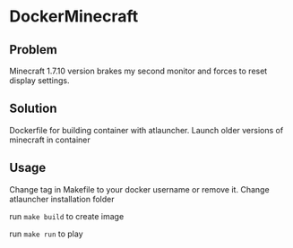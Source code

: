 # DockerMinecraft

## Problem
Minecraft 1.7.10 version brakes my second monitor and forces to reset display settings.

## Solution
Dockerfile for building container with atlauncher.
Launch older versions of minecraft in container

## Usage
Change tag in Makefile to your docker username or remove it. Change atlauncher installation folder

run `make build` to create image

run `make run` to play
